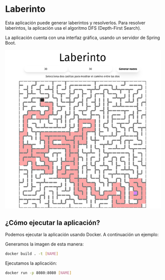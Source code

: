 # Laberinto

Esta aplicación puede generar laberintos y resolverlos. Para resolver laberintos, la aplicación usa el algoritmo DFS (Depth-First Search).

La aplicación cuenta con una interfaz gráfica, usando un servidor de Spring Boot.


![Imagen de un laberinto](img/maze.png)

## ¿Cómo ejecutar la aplicación?

Podemos ejecutar la aplicación usando Docker. A continuación un ejemplo:

Generamos la imagen de esta manera:

```sh
docker build . -t [NAME]
```


Ejecutamos la aplicación:
```sh
docker run -p 8080:8080 [NAME]
```